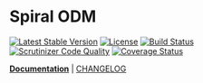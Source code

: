 Spiral ODM
========
[![Latest Stable Version](https://poser.pugx.org/spiral/odm/v/stable)](https://packagist.org/packages/spiral/odm) 
[![License](https://poser.pugx.org/spiral/odm/license)](https://packagist.org/packages/spiral/odm)
[![Build Status](https://travis-ci.org/spiral/odm.svg?branch=master)](https://travis-ci.org/spiral/odm)
[![Scrutinizer Code Quality](https://scrutinizer-ci.com/g/spiral/odm/badges/quality-score.png?b=master)](https://scrutinizer-ci.com/g/spiral/odm/?branch=master)
[![Coverage Status](https://coveralls.io/repos/github/spiral/odm/badge.svg?branch=master)](https://coveralls.io/github/spiral/odm?branch=master)

<b>[Documentation](http://spiral-framework.com/guide)</b> | [CHANGELOG](/CHANGELOG.md)